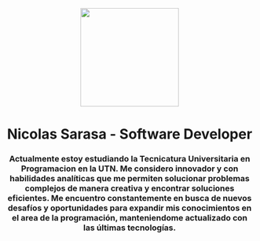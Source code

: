 <div id="header" align="center">
    <img src="https://giphy.com/gifs/visuals-stellar-vjloops-dCKQlJsHV6zq8elZKr.gif](https://giphy.com/gifs/visuals-stellar-vjloops-dCKQlJsHV6zq8elZKr.gif" width="200"/>
    <h1 align="center">Nicolas Sarasa - Software Developer</h1>
    <h3 align="center">Actualmente estoy estudiando la Tecnicatura Universitaria en Programacion en la UTN. Me considero innovador y con habilidades analíticas que me permiten solucionar problemas complejos de manera creativa y encontrar soluciones eficientes. Me encuentro constantemente en busca de nuevos desafíos y oportunidades para expandir mis conocimientos en el area de la programación, manteniendome actualizado con las últimas tecnologías.</h3>
</div>
